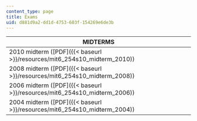 ```yaml
---
content_type: page
title: Exams
uid: d881d9a2-dd1d-4753-603f-154269e6de3b
---
```


| MIDTERMS |
| --- |
| 2010 midterm ([PDF]({{< baseurl >}}/resources/mit6_254s10_midterm_2010)) |
| 2008 midterm ([PDF]({{< baseurl >}}/resources/mit6_254s10_midterm_2008)) |
| 2006 midterm ([PDF]({{< baseurl >}}/resources/mit6_254s10_midterm_2006)) |
| 2004 midterm ([PDF]({{< baseurl >}}/resources/mit6_254s10_midterm_2004))